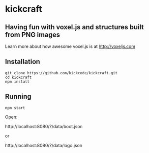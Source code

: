 # kickcraft

## Having fun with voxel.js and structures built from PNG images

Learn more about how awesome voxel.js is at http://voxeljs.com

## Installation

``` shell
git clone https://github.com/kickcode/kickcraft.git
cd kickcraft
npm install
```

## Running

``` shell
npm start
```

Open:

http://localhost:8080/?/data/boot.json

or

http://localhost:8080/?/data/logo.json